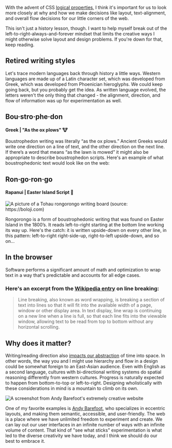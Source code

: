 With the advent of CSS [logical properties](https://css-tricks.com/css-logical-properties/), I think it's important for us to look more closely at why and how we make decisions like layout, text-alignment, and overall flow decisions for our little corners of the web.

This isn't just a history lesson, though. I want to help myself break out of the left-to-right-always-and-forever mindset that limits the creative ways I might otherwise solve layout and design problems. If you're down for that, keep reading.

## Retired writing styles
Let's trace modern languages back through history a little ways. Western languages are made up of a Latin character set, which was developed from Greek, which was developed from Phoenician hieroglyphs. We could keep going back, but you probably get the idea. As written language evolved, the letters weren't the only thing that changed - the alignment, direction, and flow of information was up for experimentation as well.


## Bou·stro·phe·don

#### Greek | "As the ox plows" 🐮

Boustrophedon writing was literally “as the ox plows.”  Ancient Greeks would write one direction on a line of text, and the other direction on the next line.  If there’s a word that means “as the lawn is mowed” it might also be appropriate to describe boustrophedon scripts.  Here's an example of what boustrophedonic text would look like on the web:

<p class="codepen" data-slug-hash="YzXELwj">


## Ron·go·ron·go

#### Rapanui | Easter Island Script 🗿

![A picture of a Tohau rongorongo writing board (source: https://boloji.com)](/_assets/images/tohau-rongorongo.jpg)

Rongorongo is a form of boustrophedonic writing that was found on Easter Island in the 1800’s.  It reads left-to-right starting at the bottom line working its way up. Here's the catch: it is written upside-down on every other line, in this pattern: left-to-right right-side-up, right-to-left upside-down, and so on...

<p class="codepen" data-slug-hash="PoqOmmb">



## In the browser
Software performs a significant amount of math and optimization to wrap text in a way that's predictable and accounts for all edge cases.

### Here's an excerpt from the [Wikipedia entry](https://en.wikipedia.org/wiki/Line_wrap_and_word_wrap) on line breaking:

> Line breaking, also known as word wrapping, is breaking a section of text into lines so that it will fit into the available width of a page, window or other display area. In text display, line wrap is continuing on a new line when a line is full, so that each line fits into the viewable window, allowing text to be read from top to bottom without any horizontal scrolling.

## Why does it matter?

Writing/reading direction also [impacts our abstraction](https://www.frontiersin.org/articles/10.3389/fpsyg.2012.00109/full) of time into space. In other words, the way you and I might use hierarchy and flow in a design could be somewhat foreign to an East-Asian audience. Even with English as a second language, cultures with bi-directional writing systems do spatial reasoning differently from western cultures. Progress is naturally expected to happen from bottom-to-top or left-to-right. Designing wholistically with these considerations in mind is a mountain to climb on its own.

![A screenshot from Andy Barefoot's extremely creative website](/_assets/images/andy-barefoot-screengrab.jpg)

One of my favorite examples is [Andy Barefoot](http://andybarefoot.com/), who specializes in eccentric layouts, and making them semantic, accessible, and user-friendly. The web is a place where we have unlimited freedom to experiment and create. We can lay out our user interfaces in an infinite number of ways with an infinite volume of content. That kind of "see what sticks" experimentation is what led to the diverse creativity we have today, and I think we should do our best to embrace it.
